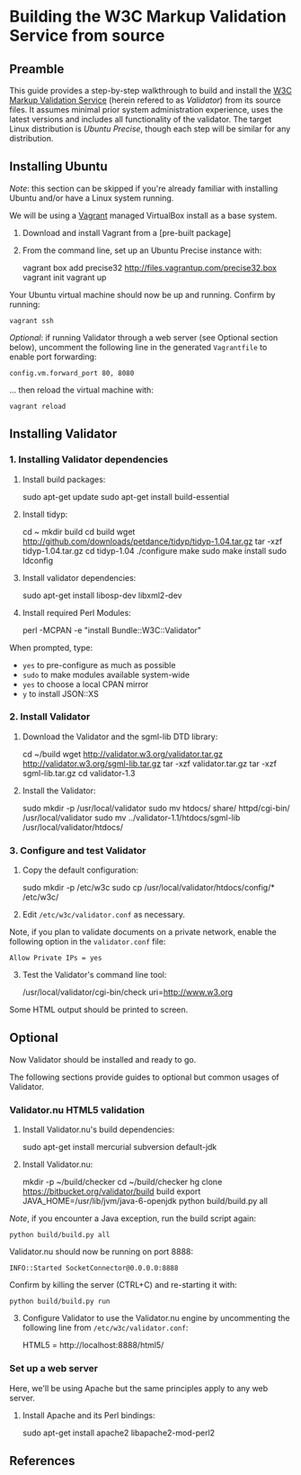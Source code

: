 # Building the W3C Markup Validation Service from source

## Preamble

This guide provides a step-by-step walkthrough to build and install the [W3C
Markup Validation Service][home] (herein refered to as *Validator*) from its
source files. It assumes minimal prior system administration experience, uses
the latest versions and includes all functionality of the validator. The target
Linux distribution is *Ubuntu Precise*, though each step will be similar for any
distribution.

## Installing Ubuntu

*Note*: this section can be skipped if you're already familiar with installing
Ubuntu and/or have a Linux system running.

We will be using a [Vagrant][] managed VirtualBox install as a base system.

1. Download and install Vagrant from a [pre-built package]
2. From the command line, set up an Ubuntu Precise instance with:

    vagrant box add precise32 http://files.vagrantup.com/precise32.box
    vagrant init
    vagrant up

Your Ubuntu virtual machine should now be up and running. Confirm by running:

    vagrant ssh

*Optional*: if running Validator through a web server (see Optional section
below), uncomment the following line in the generated `Vagrantfile` to enable
port forwarding:

    config.vm.forward_port 80, 8080

... then reload the virtual machine with:

    vagrant reload

## Installing Validator

### 1. Installing Validator dependencies

1. Install build packages:

    sudo apt-get update
    sudo apt-get install build-essential

2. Install tidyp:

    cd ~
    mkdir build
    cd build
    wget http://github.com/downloads/petdance/tidyp/tidyp-1.04.tar.gz
    tar -xzf tidyp-1.04.tar.gz
    cd tidyp-1.04
    ./configure
    make
    sudo make install
    sudo ldconfig

3. Install validator dependencies:

    sudo apt-get install libosp-dev libxml2-dev

4. Install required Perl Modules:

    perl -MCPAN -e "install Bundle::W3C::Validator"

When prompted, type:

* `yes` to pre-configure as much as possible
* `sudo` to make modules available system-wide
* `yes` to choose a local CPAN mirror
* `y` to install JSON::XS

### 2. Install Validator

1. Download the Validator and the sgml-lib DTD library:

    cd ~/build
    wget http://validator.w3.org/validator.tar.gz http://validator.w3.org/sgml-lib.tar.gz
    tar -xzf validator.tar.gz
    tar -xzf sgml-lib.tar.gz
    cd validator-1.3

2. Install the Validator:

    sudo mkdir -p /usr/local/validator
    sudo mv htdocs/ share/ httpd/cgi-bin/ /usr/local/validator
    sudo mv ../validator-1.1/htdocs/sgml-lib /usr/local/validator/htdocs/

### 3. Configure and test Validator

1. Copy the default configuration:

    sudo mkdir -p /etc/w3c
    sudo cp /usr/local/validator/htdocs/config/* /etc/w3c/

2. Edit `/etc/w3c/validator.conf` as necessary.

Note, if you plan to validate documents on a private network, enable the
following option in the `validator.conf` file:

    Allow Private IPs = yes

3. Test the Validator's command line tool:

    /usr/local/validator/cgi-bin/check uri=http://www.w3.org

Some HTML output should be printed to screen.

## Optional

Now Validator should be installed and ready to go.

The following sections provide guides to optional but common usages of
Validator.

### Validator.nu HTML5 validation

1. Install Validator.nu's build dependencies:

    sudo apt-get install mercurial subversion default-jdk

2. Install Validator.nu:

    mkdir -p ~/build/checker
    cd ~/build/checker
    hg clone https://bitbucket.org/validator/build build
    export JAVA_HOME=/usr/lib/jvm/java-6-openjdk
    python build/build.py all

*Note*, if you encounter a Java exception, run the build script again:

    python build/build.py all

Validator.nu should now be running on port 8888:

    INFO::Started SocketConnector@0.0.0.0:8888

Confirm by killing the server (CTRL+C) and re-starting it with:

    python build/build.py run

3. Configure Validator to use the Validator.nu engine by uncommenting the
   following line from `/etc/w3c/validator.conf`:

    <External>
    HTML5 = http://localhost:8888/html5/
    </External>

### Set up a web server

Here, we'll be using Apache but the same principles apply to any web server.

1. Install Apache and its Perl bindings:

    sudo apt-get install apache2 libapache2-mod-perl2

## References

  [home]: http://validator.w3.org/
  [OpenSP]: http://sourceforge.net/projects/openjade/
  [vagrant]: http://vagrantup.com/
  [vagrantdl]: http://downloads.vagrantup.com/tags/v1.0.3
  [validator.nu]: http://about.validator.nu/
